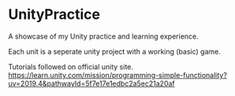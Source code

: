 # UnityPractice

A showcase of my Unity practice and learning experience.  

Each unit is a seperate unity project with a working (basic) game.  

Tutorials followed on official unity site.
https://learn.unity.com/mission/programming-simple-functionality?uv=2019.4&pathwayId=5f7e17e1edbc2a5ec21a20af

